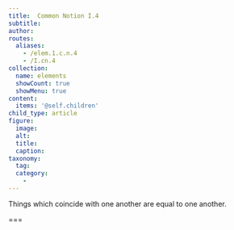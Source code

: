 ```yaml
---
title:  Common Notion I.4
subtitle: 
author:
routes:
  aliases:
    - /elem.1.c.n.4
    - /I.cn.4
collection:
  name: elements
  showCount: true
  showMenu: true
content:
  items: '@self.children'
child_type: article
figure:
  image:
  alt:
  title:
  caption:
taxonomy:
  tag:
  category:
    - 
---
```


Things which coincide with one another are equal to one another.

===

